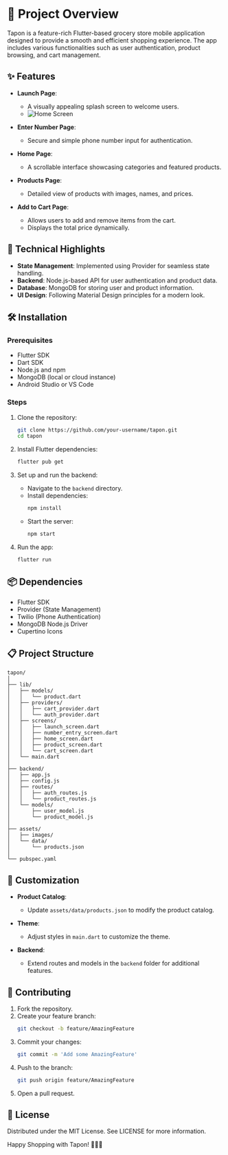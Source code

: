 # 📱 Project Overview

Tapon is a feature-rich Flutter-based grocery store mobile application designed to provide a smooth and efficient shopping experience. The app includes various functionalities such as user authentication, product browsing, and cart management.

## ✨ Features

- **Launch Page**:
  - A visually appealing splash screen to welcome users.
  - ![Home Screen](assets/images/home_screen.png "Home Screen")
    

- **Enter Number Page**:
  - Secure and simple phone number input for authentication.

- **Home Page**:
  - A scrollable interface showcasing categories and featured products.

- **Products Page**:
  - Detailed view of products with images, names, and prices.

- **Add to Cart Page**:
  - Allows users to add and remove items from the cart.
  - Displays the total price dynamically.

## 🚀 Technical Highlights

- **State Management**: Implemented using Provider for seamless state handling.
- **Backend**: Node.js-based API for user authentication and product data.
- **Database**: MongoDB for storing user and product information.
- **UI Design**: Following Material Design principles for a modern look.

## 🛠 Installation

### Prerequisites

- Flutter SDK
- Dart SDK
- Node.js and npm
- MongoDB (local or cloud instance)
- Android Studio or VS Code

### Steps

1. Clone the repository:
   ```bash
   git clone https://github.com/your-username/tapon.git
   cd tapon
   ```

2. Install Flutter dependencies:
   ```bash
   flutter pub get
   ```

3. Set up and run the backend:
   - Navigate to the `backend` directory.
   - Install dependencies:
     ```bash
     npm install
     ```
   - Start the server:
     ```bash
     npm start
     ```

4. Run the app:
   ```bash
   flutter run
   ```

## 📦 Dependencies

- Flutter SDK
- Provider (State Management)
- Twilio (Phone Authentication)
- MongoDB Node.js Driver
- Cupertino Icons

## 📋 Project Structure

```
tapon/
│
├── lib/
│   ├── models/
│   │   └── product.dart
│   ├── providers/
│   │   ├── cart_provider.dart
│   │   └── auth_provider.dart
│   ├── screens/
│   │   ├── launch_screen.dart
│   │   ├── number_entry_screen.dart
│   │   ├── home_screen.dart
│   │   ├── product_screen.dart
│   │   └── cart_screen.dart
│   └── main.dart
│
├── backend/
│   ├── app.js
│   ├── config.js
│   ├── routes/
│   │   ├── auth_routes.js
│   │   └── product_routes.js
│   └── models/
│       ├── user_model.js
│       └── product_model.js
│
├── assets/
│   ├── images/
│   └── data/
│       └── products.json
│
└── pubspec.yaml
```

## 🔧 Customization

- **Product Catalog**:
  - Update `assets/data/products.json` to modify the product catalog.

- **Theme**:
  - Adjust styles in `main.dart` to customize the theme.

- **Backend**:
  - Extend routes and models in the `backend` folder for additional features.

## 🤝 Contributing

1. Fork the repository.
2. Create your feature branch:
   ```bash
   git checkout -b feature/AmazingFeature
   ```
3. Commit your changes:
   ```bash
   git commit -m 'Add some AmazingFeature'
   ```
4. Push to the branch:
   ```bash
   git push origin feature/AmazingFeature
   ```
5. Open a pull request.

## 📄 License

Distributed under the MIT License. See LICENSE for more information.

Happy Shopping with Tapon! 🛒📱🍎
